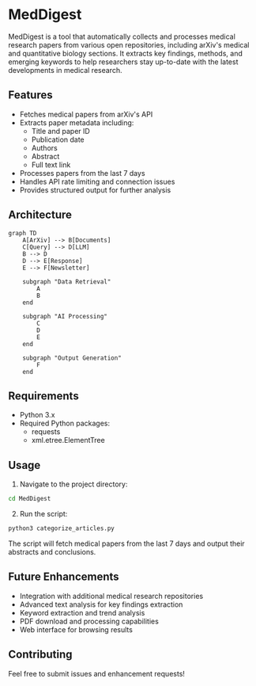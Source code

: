 # MedDigest

MedDigest is a tool that automatically collects and processes medical research papers from various open repositories, including arXiv's medical and quantitative biology sections. It extracts key findings, methods, and emerging keywords to help researchers stay up-to-date with the latest developments in medical research.

## Features

- Fetches medical papers from arXiv's API
- Extracts paper metadata including:
  - Title and paper ID
  - Publication date
  - Authors
  - Abstract
  - Full text link
- Processes papers from the last 7 days
- Handles API rate limiting and connection issues
- Provides structured output for further analysis

## Architecture

```mermaid
graph TD
    A[ArXiv] --> B[Documents]
    C[Query] --> D[LLM]
    B --> D
    D --> E[Response]
    E --> F[Newsletter]

    subgraph "Data Retrieval"
        A
        B
    end

    subgraph "AI Processing"
        C
        D
        E
    end

    subgraph "Output Generation"
        F
    end
```

## Requirements

- Python 3.x
- Required Python packages:
  - requests
  - xml.etree.ElementTree

## Usage

1. Navigate to the project directory:
```bash
cd MedDigest
```

2. Run the script:
```bash
python3 categorize_articles.py
```

The script will fetch medical papers from the last 7 days and output their abstracts and conclusions.

## Future Enhancements

- Integration with additional medical research repositories
- Advanced text analysis for key findings extraction
- Keyword extraction and trend analysis
- PDF download and processing capabilities
- Web interface for browsing results

## Contributing

Feel free to submit issues and enhancement requests!
